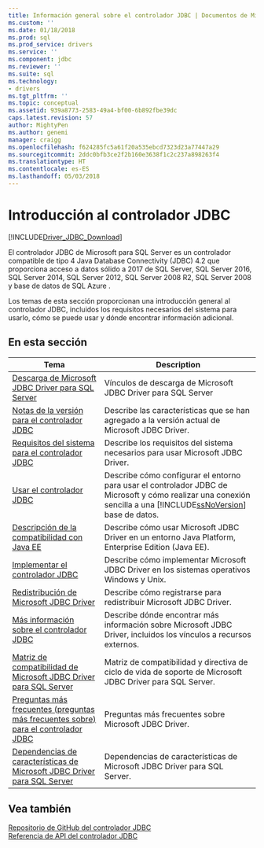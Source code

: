```yaml
---
title: Información general sobre el controlador JDBC | Documentos de Microsoft
ms.custom: ''
ms.date: 01/18/2018
ms.prod: sql
ms.prod_service: drivers
ms.service: ''
ms.component: jdbc
ms.reviewer: ''
ms.suite: sql
ms.technology:
- drivers
ms.tgt_pltfrm: ''
ms.topic: conceptual
ms.assetid: 939a8773-2583-49a4-bf00-6b892fbe39dc
caps.latest.revision: 57
author: MightyPen
ms.author: genemi
manager: craigg
ms.openlocfilehash: f624285fc5a61f20a535ebcd7323d23a77447a29
ms.sourcegitcommit: 2ddc0bfb3ce2f2b160e3638f1c2c237a898263f4
ms.translationtype: HT
ms.contentlocale: es-ES
ms.lasthandoff: 05/03/2018
---
```

# <a name="overview-of-the-jdbc-driver"></a>Introducción al controlador JDBC
[!INCLUDE[Driver_JDBC_Download](../../includes/driver_jdbc_download.md)]

  El controlador JDBC de Microsoft para SQL Server es un controlador compatible de tipo 4 Java Database Connectivity (JDBC) 4.2 que proporciona acceso a datos sólido a 2017 de SQL Server, SQL Server 2016, SQL Server 2014, SQL Server 2012, SQL Server 2008 R2, SQL Server 2008 y base de datos de SQL Azure .  
  
 Los temas de esta sección proporcionan una introducción general al controlador JDBC, incluidos los requisitos necesarios del sistema para usarlo, cómo se puede usar y dónde encontrar información adicional.  
  
## <a name="in-this-section"></a>En esta sección  
  
|Tema|Description|  
|-----------|-----------------|  
|[Descarga de Microsoft JDBC Driver para SQL Server](../../connect/jdbc/download-microsoft-jdbc-driver-for-sql-server.md)|Vínculos de descarga de Microsoft JDBC Driver para SQL Server|  
|[Notas de la versión para el controlador JDBC](../../connect/jdbc/release-notes-for-the-jdbc-driver.md)|Describe las características que se han agregado a la versión actual de Microsoft JDBC Driver.|  
|[Requisitos del sistema para el controlador JDBC](../../connect/jdbc/system-requirements-for-the-jdbc-driver.md)|Describe los requisitos del sistema necesarios para usar Microsoft JDBC Driver.|  
|[Usar el controlador JDBC](../../connect/jdbc/using-the-jdbc-driver.md)|Describe cómo configurar el entorno para usar el controlador JDBC de Microsoft y cómo realizar una conexión sencilla a una [!INCLUDE[ssNoVersion](../../includes/ssnoversion_md.md)] base de datos.|  
|[Descripción de la compatibilidad con Java EE](../../connect/jdbc/understanding-java-ee-support.md)|Describe cómo usar Microsoft JDBC Driver en un entorno Java Platform, Enterprise Edition (Java EE).|  
|[Implementar el controlador JDBC](../../connect/jdbc/deploying-the-jdbc-driver.md)|Describe cómo implementar Microsoft JDBC Driver en los sistemas operativos Windows y Unix.|  
|[Redistribución de Microsoft JDBC Driver](../../connect/jdbc/redistributing-the-microsoft-jdbc-driver.md)|Describe cómo registrarse para redistribuir Microsoft JDBC Driver.|  
|[Más información sobre el controlador JDBC](../../connect/jdbc/finding-additional-jdbc-driver-information.md)|Describe dónde encontrar más información sobre Microsoft JDBC Driver, incluidos los vínculos a recursos externos.|  
|[Matriz de compatibilidad de Microsoft JDBC Driver para SQL Server](../../connect/jdbc/microsoft-jdbc-driver-for-sql-server-support-matrix.md)|Matriz de compatibilidad y directiva de ciclo de vida de soporte de Microsoft JDBC Driver para SQL Server.|  
|[Preguntas más frecuentes &#40;preguntas más frecuentes sobre&#41; para el controlador JDBC](../../connect/jdbc/frequently-asked-questions-faq-for-jdbc-driver.md)|Preguntas más frecuentes sobre Microsoft JDBC Driver.|  
|[Dependencias de características de Microsoft JDBC Driver para SQL Server](../../connect/jdbc/feature-dependencies-of-microsoft-jdbc-driver-for-sql-server.md)|Dependencias de características de Microsoft JDBC Driver para SQL Server.|

## <a name="see-also"></a>Vea también  
 [Repositorio de GitHub del controlador JDBC](https://github.com/microsoft/mssql-jdbc)  
 [Referencia de API del controlador JDBC](../../connect/jdbc/reference/jdbc-driver-api-reference.md)  
  
  
